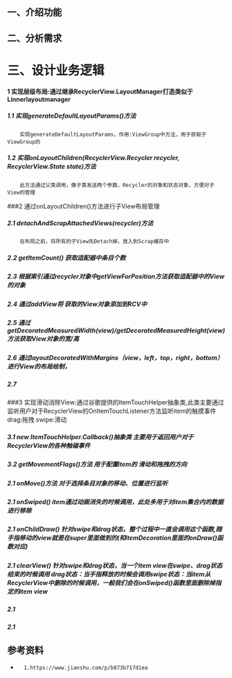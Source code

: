 ##	一、介绍功能

##	二、分析需求

#	三、设计业务逻辑

####	1 实现层级布局:通过继承RecyclerView.LayoutManager打造类似于Linnerlayoutmanager
##### 1.1 实现generateDefaultLayoutParams()方法

		实现generateDefaultLayoutParams，作用:ViewGroup中方法，用于获取子ViewGroup的
##### 1.2 实现onLayoutChildren(RecyclerView.Recycler recycler, RecyclerView.State state)方法
		此方法通过父类调用，像子类发送两个参数，Recycler的对象和状态对象，方便对子View的管理

###2 通过onLayoutChildren()方法进行子View布局管理
##### 2.1 detachAndScrapAttachedViews(recycler)方法
		在布局之前，将所有的子View先Detach掉，放入到Scrap缓存中
##### 2.2 getItemCount() 获取适配器中条目个数
##### 2.3 根据索引通过recycler对象中getViewForPosition方法获取适配器中的View的对象
##### 2.4 通过addView将 获取的View对象添加到RCV中
##### 2.5 通过getDecoratedMeasuredWidth(view)/getDecoratedMeasuredHeight(view)方法获取View对象的宽/高
##### 2.6 通过layoutDecoratedWithMargins（view，left，top，right，bottom）进行View的布局绘制，
##### 2.7  

###3 实现滑动消除View:通过谷歌提供的ItemTouchHelper抽象类,此类主要通过监听用户对于RecyclerView的OnItemTouchListener方法监听item的触摸事件     drag:拖拽  swipe:滑动

##### 3.1 new ItemTouchHelper.Callback()抽象类 主要用于返回用户对于RecyclerView的各种触碰事件
##### 3.2 getMovementFlags()方法 用于配置item的 滑动和拖拽的方向
##### 2.1 onMove()方法 对于选择条目对象的移动、位置进行监听
##### 2.1 onSwiped() item通过动画消失的时候调用，此处多用于对item集合内的数据进行移除
##### 2.1 onChildDraw() 针对swipe和drag状态，整个过程中一直会调用这个函数,随手指移动的view就是在super里面做到的(和ItemDecoration里面的onDraw()函数对应)
##### 2.1 clearView() 针对swipe和drag状态，当一个item view在swipe、drag状态结束的时候调用 drag状态：当手指释放的时候会调用swipe状态：当item从RecyclerView中删除的时候调用，一般我们会在onSwiped()函数里面删除掉指定的item view

##### 2.1
##### 2.1


##	参考资料
-		1.https://www.jianshu.com/p/b873b717d1ea

